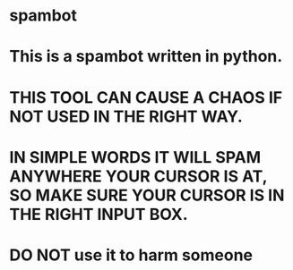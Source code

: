 # spambot

# This is a spambot written in python. 

# THIS TOOL CAN CAUSE A CHAOS IF NOT USED IN THE RIGHT WAY. 

# IN SIMPLE WORDS IT WILL SPAM ANYWHERE YOUR CURSOR IS AT, SO MAKE SURE YOUR CURSOR IS IN THE RIGHT INPUT BOX. 

# DO NOT use it to harm someone

